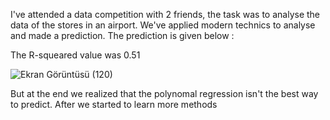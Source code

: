 I've attended a data competition with 2 friends, the task was to analyse the data of the stores in an airport. We've applied modern technics to analyse and made a prediction. The prediction is given below :

The R-squeared value was 0.51

![Ekran Görüntüsü (120)](https://github.com/okkesd/Data-Analysis-With-Python/assets/110696706/72720271-7c80-4909-b8b5-467a08cbba41)


But at the end we realized that the polynomal regression isn't the best way to predict. After we started to learn more methods
